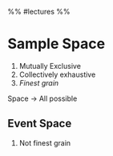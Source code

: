 %% #lectures %%
# Sample Space
1. Mutually Exclusive
2. Collectively exhaustive
3. *Finest grain*


Space -> All possible

## Event Space
1. Not finest grain